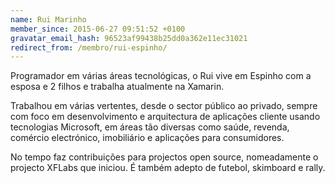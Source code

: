 ```yaml
---
name: Rui Marinho
member_since: 2015-06-27 09:51:52 +0100
gravatar_email_hash: 96523af99438b25dd0a362e11ec31021
redirect_from: /membro/rui-espinho/
---
```

Programador em várias áreas tecnológicas, o Rui vive em Espinho com a esposa e 2 filhos e trabalha atualmente na Xamarin.

Trabalhou em várias vertentes, desde o sector público ao privado, sempre com foco em desenvolvimento e arquitectura de aplicações cliente usando tecnologias Microsoft, em áreas tão diversas como saúde, revenda, comércio electrónico, imobiliário e aplicações para consumidores.

No tempo faz contribuições para projectos open source, nomeadamente o projecto XFLabs que iniciou. É também adepto de futebol, skimboard e rally.

